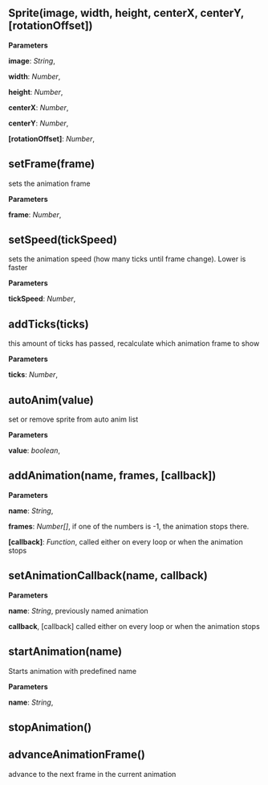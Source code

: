 Sprite(image, width, height, centerX, centerY, \[rotationOffset\])
------------------------------------------------------------------
**Parameters**

**image**:  *String*,  


**width**:  *Number*,  


**height**:  *Number*,  


**centerX**:  *Number*,  


**centerY**:  *Number*,  


**[rotationOffset]**:  *Number*,  


setFrame(frame)
---------------
sets the animation frame


**Parameters**

**frame**:  *Number*,  


setSpeed(tickSpeed)
-------------------
sets the animation speed (how many ticks until frame change). Lower is faster


**Parameters**

**tickSpeed**:  *Number*,  


addTicks(ticks)
---------------
this amount of ticks has passed, recalculate which animation frame to show


**Parameters**

**ticks**:  *Number*,  


autoAnim(value)
---------------
set or remove sprite from auto anim list


**Parameters**

**value**:  *boolean*,  


addAnimation(name, frames, \[callback\])
----------------------------------------
**Parameters**

**name**:  *String*,  


**frames**:  *Number[]*,  if one of the numbers is -1, the animation stops there.

**[callback]**:  *Function*,  called either on every loop or when the animation stops

setAnimationCallback(name, callback)
------------------------------------
**Parameters**

**name**:  *String*,  previously named animation

**callback**,  [callback] called either on every loop or when the animation stops

startAnimation(name)
--------------------
Starts animation with predefined name


**Parameters**

**name**:  *String*,  


stopAnimation()
---------------
advanceAnimationFrame()
-----------------------
advance to the next frame in the current animation


